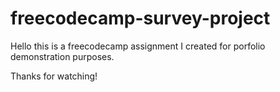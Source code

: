 # freecodecamp-survey-project
Hello this is a freecodecamp assignment I created for porfolio demonstration purposes.

Thanks for watching!
